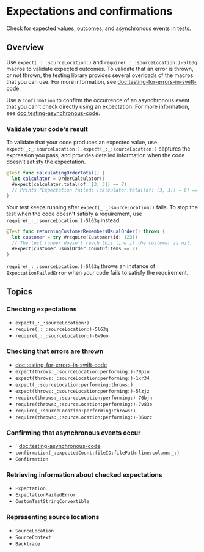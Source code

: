 # Expectations and confirmations

<!--
This source file is part of the Swift.org open source project

Copyright (c) 2023–2024 Apple Inc. and the Swift project authors
Licensed under Apache License v2.0 with Runtime Library Exception

See https://swift.org/LICENSE.txt for license information
See https://swift.org/CONTRIBUTORS.txt for Swift project authors
-->

Check for expected values, outcomes, and asynchronous events in tests.

## Overview

Use ``expect(_:_:sourceLocation:)`` and
``require(_:_:sourceLocation:)-5l63q`` macros to validate expected
outcomes. To validate that an error is thrown, or _not_ thrown, the
testing library provides several overloads of the macros that you can
use. For more information, see <doc:testing-for-errors-in-swift-code>.

Use a ``Confirmation`` to confirm the occurrence of an
asynchronous event that you can't check directly using an expectation.
For more information, see <doc:testing-asynchronous-code>.

### Validate your code's result

To validate that your code produces an expected value, use
``expect(_:_:sourceLocation:)``. ``expect(_:_:sourceLocation:)`` captures the
expression you pass, and provides detailed information when the code doesn't
satisfy the expectation.

```swift
@Test func calculatingOrderTotal() {
  let calculator = OrderCalculator()
  #expect(calculator.total(of: [3, 3]) == 7)
  // Prints "Expectation failed: (calculator.total(of: [3, 3]) → 6) == 7"
}
```

Your test keeps running after ``expect(_:_:sourceLocation:)`` fails. To stop
the test when the code doesn't satisfy a requirement, use
``require(_:_:sourceLocation:)-5l63q`` instead:

```swift
@Test func returningCustomerRemembersUsualOrder() throws {
  let customer = try #require(Customer(id: 123))
  // The test runner doesn't reach this line if the customer is nil.
  #expect(customer.usualOrder.countOfItems == 2)
}
```

``require(_:_:sourceLocation:)-5l63q`` throws an instance of
``ExpectationFailedError`` when your code fails to satisfy the requirement.

## Topics

### Checking expectations

- ``expect(_:_:sourceLocation:)``
- ``require(_:_:sourceLocation:)-5l63q``
- ``require(_:_:sourceLocation:)-6w9oo``

### Checking that errors are thrown

- <doc:testing-for-errors-in-swift-code>
- ``expect(throws:_:sourceLocation:performing:)-79piu``
- ``expect(throws:_:sourceLocation:performing:)-1xr34``
- ``expect(_:sourceLocation:performing:throws:)``
- ``expect(throws:_:sourceLocation:performing:)-5lzjz``
- ``require(throws:_:sourceLocation:performing:)-76bjn``
- ``require(throws:_:sourceLocation:performing:)-7v83e``
- ``require(_:sourceLocation:performing:throws:)``
- ``require(throws:_:sourceLocation:performing:)-36uzc``

### Confirming that asynchronous events occur

- ``<doc:testing-asynchronous-code>
- ``confirmation(_:expectedCount:fileID:filePath:line:column:_:)``
- ``Confirmation``

### Retrieving information about checked expectations

- ``Expectation``
- ``ExpectationFailedError``
- ``CustomTestStringConvertible``

### Representing source locations

- ``SourceLocation``
- ``SourceContext``
- ``Backtrace``
